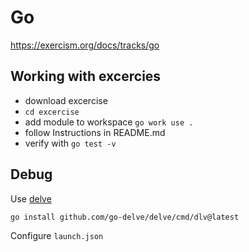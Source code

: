 # Go

https://exercism.org/docs/tracks/go

## Working with excercies

- download excercise 
- `cd excercise`
- add module to workspace `go work use .`
- follow Instructions in README.md
- verify with `go test -v`

## Debug

Use [delve](https://github.com/go-delve/delve)

`go install github.com/go-delve/delve/cmd/dlv@latest`

Configure `launch.json`